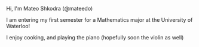Hi, I'm Mateo Shkodra (@mateedo)

I am entering my first semester for a Mathematics major at the University of Waterloo!

I enjoy cooking, and playing the piano (hopefully soon the violin as well)
<!---
mateedo/mateedo is a ✨ special ✨ repository because its `README.md` (this file) appears on your GitHub profile.
You can click the Preview link to take a look at your changes.
--->
